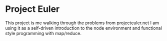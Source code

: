 # Project Euler

This project is me walking through the problems from projecteuler.net
I am using it as a self-driven introduction to the node environment and functional style programming with map/reduce.
